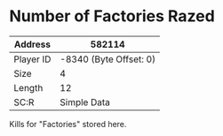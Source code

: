 
#  Number of Factories Razed
Address   | 582114
----------|-------------
Player ID | -8340 (Byte Offset: 0)
Size 	  | 4
Length 	  | 12
SC:R      | Simple Data

Kills for "Factories" stored here.
